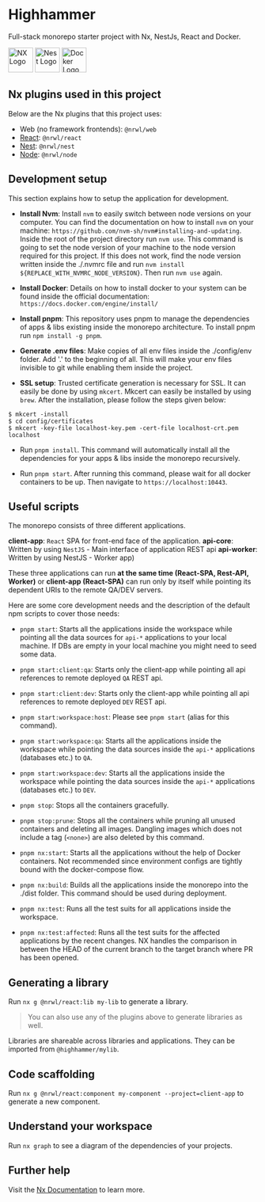 # Highhammer

Full-stack monorepo starter project with Nx, NestJs, React and Docker.
<p>
  <img src="https://raw.githubusercontent.com/nrwl/nx/master/images/nx-logo.png" alt="NX Logo" height="50">
  <img src="https://nestjs.com/img/logo-small.svg" height="50" alt="Nest Logo" />
  <img src="https://www.docker.com/wp-content/uploads/2022/03/Moby-logo.png" height="50" alt="Docker Logo" />
</p>

## Nx plugins used in this project

Below are the Nx plugins that this project uses:

- Web (no framework frontends): `@nrwl/web`
- [React](https://reactjs.org): `@nrwl/react`
- [Nest](https://nestjs.com): `@nrwl/nest`
- [Node](https://nodejs.org): `@nrwl/node`

## Development setup

This section explains how to setup the application for development.

- **Install Nvm**: Install `nvm` to easily switch between node versions on your computer. You can find the documentation on how to install `nvm` on your machine: `https://github.com/nvm-sh/nvm#installing-and-updating`.
   Inside the root of the project directory run `nvm use`. This command is going to set the node version of your machine to the node version required for this project. If this does not work, find the node version written inside the ./.nvmrc file and run `nvm install ${REPLACE_WITH_NVMRC_NODE_VERSION}`. Then run `nvm use` again.

- **Install Docker**: Details on how to install docker to your system can be found inside the official documentation: `https://docs.docker.com/engine/install/`

- **Install pnpm**: This repository uses pnpm to manage the dependencies of apps & libs existing inside the monorepo architecture. To install pnpm run `npm install -g pnpm`.

- **Generate .env files**: Make copies of all env files inside the ./config/env folder. Add '.' to the beginning of all. This will make your env files invisible to git while enabling them inside the project.

- **SSL setup**: Trusted certificate generation is necessary for SSL. It can easily be done by using `mkcert`. Mkcert can easily be installed by using `brew`. After the installation, please follow the steps given below:

```
$ mkcert -install
$ cd config/certificates
$ mkcert -key-file localhost-key.pem -cert-file localhost-crt.pem localhost
```

- Run `pnpm install`. This command will automatically install all the dependencies for your apps & libs inside the monorepo recursively.

- Run `pnpm start`. After running this command, please wait for all docker containers to be up. Then navigate to `https://localhost:10443`.

## Useful scripts

The monorepo consists of three different applications.

**client-app**: `React` SPA for front-end face of the application.
**api-core**: Written by using `NestJS` - Main interface of application REST api
**api-worker**: Written by using NestJS - Worker app)

These three applications can run **at the same time (React-SPA, Rest-API, Worker)** or **client-app (React-SPA)** can run only by itself while pointing its dependent URIs to the remote QA/DEV servers.

Here are some core development needs and the description of the default npm scripts to cover those needs:

- `pnpm start`: Starts all the applications inside the workspace while pointing all the data sources for `api-*` applications to your local machine. If DBs are empty in your local machine you might need to seed some data.

- `pnpm start:client:qa`: Starts only the client-app while pointing all api references to remote deployed `QA` REST api.

- `pnpm start:client:dev`: Starts only the client-app while pointing all api references to remote deployed `DEV` REST api.

- `pnpm start:workspace:host`: Please see `pnpm start` (alias for this command).

- `pnpm start:workspace:qa`: Starts all the applications inside the workspace while pointing the data sources inside the `api-*` applications (databases etc.) to `QA`.

- `pnpm start:workspace:dev`: Starts all the applications inside the workspace while pointing the data sources inside the `api-*` applications (databases etc.) to `DEV`.

- `pnpm stop`: Stops all the containers gracefully.

- `pnpm stop:prune`: Stops all the containers while pruning all unused containers and deleting all images. Dangling images which does not include a tag (`<none>`) are also deleted by this command.

- `pnpm nx:start`: Starts all the applications without the help of Docker containers. Not recommended since environment configs are tightly bound with the docker-compose flow.

- `pnpm nx:build`: Builds all the applications inside the monorepo into the ./dist folder. This command should be used during deployment.

- `pnpm nx:test`: Runs all the test suits for all applications inside the workspace.

- `pnpm nx:test:affected`: Runs all the test suits for the affected applications by the recent changes. NX handles the comparison in between the HEAD of the current branch to the target branch where PR has been opened.

## Generating a library

Run `nx g @nrwl/react:lib my-lib` to generate a library.

> You can also use any of the plugins above to generate libraries as well.

Libraries are shareable across libraries and applications. They can be imported from `@highhammer/mylib`.

## Code scaffolding

Run `nx g @nrwl/react:component my-component --project=client-app` to generate a new component.

## Understand your workspace

Run `nx graph` to see a diagram of the dependencies of your projects.

## Further help

Visit the [Nx Documentation](https://nx.dev) to learn more.

